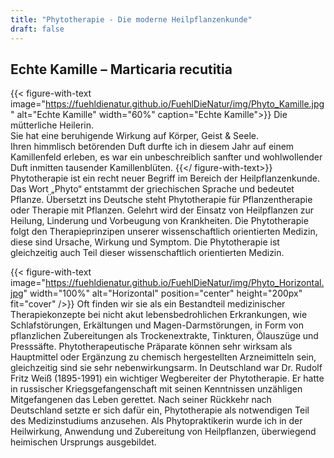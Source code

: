 ```yaml
---
title: "Phytotherapie - Die moderne Heilpflanzenkunde"
draft: false
---
```

## Echte Kamille – Marticaria recutitia

{{< figure-with-text image="https://fuehldienatur.github.io/FuehlDieNatur/img/Phyto_Kamille.jpg" alt="Echte Kamille" width="60%" caption="Echte Kamille">}}
Die mütterliche Heilerin.
<br>
Sie hat eine beruhigende Wirkung auf Körper, Geist & Seele.
<br>
Ihren himmlisch betörenden Duft durfte ich in diesem Jahr auf einem Kamillenfeld erleben, es war ein unbeschreiblich sanfter und wohlwollender Duft inmitten tausender Kamillenblüten.
{{</ figure-with-text>}}
Phytotherapie ist ein recht neuer Begriff im Bereich der Heilpflanzenkunde. Das Wort „Phyto“ entstammt der griechischen Sprache und bedeutet Pflanze. Übersetzt ins Deutsche steht Phytotherapie für Pflanzentherapie oder Therapie mit Pflanzen. Gelehrt wird der Einsatz von Heilpflanzen zur Heilung, Linderung und Vorbeugung von Krankheiten. 
Die Phytotherapie folgt den Therapieprinzipen unserer wissenschaftlich orientierten Medizin, diese sind Ursache, Wirkung und Symptom. Die Phytotherapie ist gleichzeitig auch Teil dieser wissenschaftlich orientierten Medizin.

{{< figure-with-text image="https://fuehldienatur.github.io/FuehlDieNatur/img/Phyto_Horizontal.jpg" width="100%" alt="Horizontal" position="center" height="200px" fit="cover" />}}
Oft finden wir sie als ein Bestandteil medizinischer Therapiekonzepte bei nicht akut lebensbedrohlichen Erkrankungen, wie Schlafstörungen, Erkältungen und Magen-Darmstörungen, in Form von pflanzlichen Zubereitungen als Trockenextrakte, Tinkturen, Ölauszüge und Presssäfte. Phytotherapeutische Präparate können sehr wirksam als Hauptmittel oder Ergänzung zu chemisch hergestellten Arzneimitteln sein, gleichzeitig sind sie sehr nebenwirkungsarm. In Deutschland war Dr. Rudolf Fritz Weiß (1895-1991) ein wichtiger Wegbereiter der Phytotherapie. Er hatte in russischer Kriegsgefangenschaft mit seinen Kenntnissen unzähligen Mitgefangenen das Leben gerettet. Nach seiner Rückkehr nach Deutschland setzte er sich dafür ein, Phytotherapie als notwendigen Teil des Medizinstudiums anzusehen. Als Phytopraktikerin wurde ich in der Heilwirkung, Anwendung und Zubereitung von Heilpflanzen, überwiegend heimischen Ursprungs ausgebildet.
